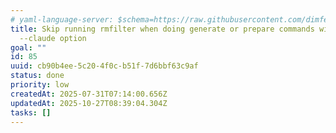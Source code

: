 ```yaml
---
# yaml-language-server: $schema=https://raw.githubusercontent.com/dimfeld/llmutils/main/schema/rmplan-plan-schema.json
title: Skip running rmfilter when doing generate or prepare commands with
  --claude option
goal: ""
id: 85
uuid: cb90b4ee-5c20-4f0c-b51f-7d6bbf63c9af
status: done
priority: low
createdAt: 2025-07-31T07:14:00.656Z
updatedAt: 2025-10-27T08:39:04.304Z
tasks: []
---
```

